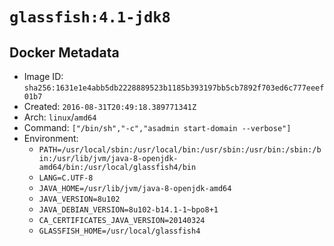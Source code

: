 # `glassfish:4.1-jdk8`

## Docker Metadata

- Image ID: `sha256:1631e1e4abb5db2228889523b1185b393197bb5cb7892f703ed6c777eeef01b7`
- Created: `2016-08-31T20:49:18.389771341Z`
- Arch: `linux`/`amd64`
- Command: `["/bin/sh","-c","asadmin start-domain --verbose"]`
- Environment:
  - `PATH=/usr/local/sbin:/usr/local/bin:/usr/sbin:/usr/bin:/sbin:/bin:/usr/lib/jvm/java-8-openjdk-amd64/bin:/usr/local/glassfish4/bin`
  - `LANG=C.UTF-8`
  - `JAVA_HOME=/usr/lib/jvm/java-8-openjdk-amd64`
  - `JAVA_VERSION=8u102`
  - `JAVA_DEBIAN_VERSION=8u102-b14.1-1~bpo8+1`
  - `CA_CERTIFICATES_JAVA_VERSION=20140324`
  - `GLASSFISH_HOME=/usr/local/glassfish4`
